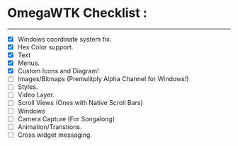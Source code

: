 # OmegaWTK Checklist :

---

- [x] Windows coordinate system fix.
- [x]  Hex Color support.
- [x]  Text
- [x]  Menus.
- [x]  Custom Icons and Diagram!
- [ ]  Images/Bitmaps (Premulitply Alpha Channel for Windows!)
- [ ]  Styles.
- [ ]  Video Layer.
- [ ]  Scroll Views (Ones with Native Scroll Bars)
- [ ]  Windows
- [ ]  Camera Capture (For Songalong)
- [ ]  Animation/Transtions.
- [ ]  Cross widget messaging.
